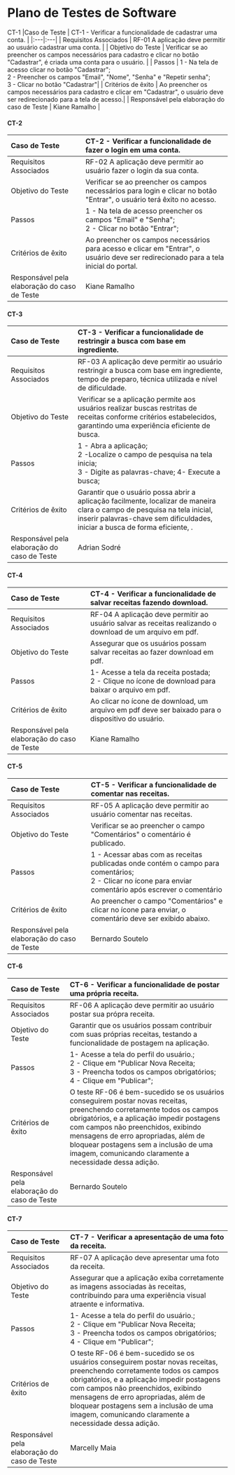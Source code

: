 # Plano de Testes de Software
CT-1
|Caso de Teste    | CT-1 - Verificar a funcionalidade de cadastrar uma conta. |
|:---|:---|
| Requisitos Associados | RF-01	A aplicação deve permitir ao usuário cadastrar uma conta. |
| Objetivo do Teste | Verificar se ao preencher os campos necessários para cadastro e clicar no botão "Cadastrar", é criada uma conta para o usuário. |
| Passos | 1 - Na tela de acesso clicar no botão "Cadastrar";<br> 2 - Preencher os campos "Email", "Nome", "Senha" e "Repetir senha";<br> 3 - Clicar no botão "Cadastrar"|
| Critérios de êxito | Ao preencher os campos necessários para cadastro e clicar em "Cadastrar", o usuário deve ser redirecionado para a tela de acesso.|
| Responsável pela elaboração do caso de Teste | Kiane Ramalho |
#### CT-2
|Caso de Teste    | CT-2 - Verificar a funcionalidade de fazer o login em uma conta. |
|:---|:---|
| Requisitos Associados | RF-02	A aplicação deve permitir ao usuário fazer o login da sua conta. |
| Objetivo do Teste | Verificar se ao preencher os campos necessários para login e clicar no botão "Entrar", o usuário terá êxito no acesso. |
| Passos | 1 - Na tela de acesso preencher os campos "Email" e "Senha";<br> 2 - Clicar no botão "Entrar";<br> |
| Critérios de êxito | Ao preencher os campos necessários para acesso e clicar em "Entrar", o usuário deve ser redirecionado para a tela inicial do portal.|
| Responsável pela elaboração do caso de Teste | Kiane Ramalho |
#### CT-3
|Caso de Teste    | CT-3 - Verificar a funcionalidade de restringir a busca com base em ingrediente. |
|:---|:---|
| Requisitos Associados |RF-03	A aplicação deve permitir ao usuário restringir a busca com base em ingrediente, tempo de preparo, técnica utilizada e nível de dificuldade. |
| Objetivo do Teste | Verificar se a aplicação permite aos usuários realizar buscas restritas de receitas conforme critérios estabelecidos, garantindo uma experiência eficiente de busca. |
| Passos | 1 - Abra a aplicação; <br> 2 -Localize o campo de pesquisa na tela inicia; <br> 3 - Digite as palavras-chave; 4- Execute a busca; |
| Critérios de êxito | Garantir que o usuário possa abrir a aplicação facilmente, localizar de maneira clara o campo de pesquisa na tela inicial, inserir palavras-chave sem dificuldades, iniciar a busca de forma eficiente, .|
| Responsável pela elaboração do caso de Teste |Adrian Sodré |
#### CT-4
|Caso de Teste    | CT-4 - Verificar a funcionalidade de salvar receitas fazendo download. |
|:---|:---|
| Requisitos Associados | RF-04	A aplicação deve permitir ao usuário salvar as receitas realizando o download de um arquivo em pdf. |
| Objetivo do Teste | Assegurar que os usuários possam salvar receitas ao fazer download em pdf.   |
| Passos | 1- Acesse a tela da receita postada;<br> 2 - Clique no ícone de download para baixar o arquivo em pdf.<br> |
| Critérios de êxito | Ao clicar no ícone de download, um arquivo em pdf deve ser baixado para o dispositivo do usuário. |
| Responsável pela elaboração do caso de Teste | Kiane Ramalho |

#### CT-5
|Caso de Teste    | CT-5 - Verificar a funcionalidade de comentar nas receitas. |
|:---|:---|
| Requisitos Associados | RF-05	A aplicação deve permitir ao usuário comentar nas receitas. |
| Objetivo do Teste | Verificar se ao preencher o campo "Comentários" o comentário é publicado. |
| Passos | 1 - Acessar abas com as receitas publicadas onde contém o campo para comentários;<br> 2 - Clicar no ícone para enviar comentário após escrever o comentário|
| Critérios de êxito | Ao preencher o campo "Comentários" e clicar no ícone para enviar, o comentário deve ser exibido abaixo.  |
| Responsável pela elaboração do caso de Teste | Bernardo Soutelo |
#### CT-6
|Caso de Teste    | CT-6 - Verificar a funcionalidade de postar uma própria receita. |
|:---|:---|
| Requisitos Associados | RF-06	A aplicação deve permitir ao usuário postar sua própra receita. |
| Objetivo do Teste | Garantir que os usuários possam contribuir com suas próprias receitas, testando a funcionalidade de postagem na aplicação. |
| Passos | 1- Acesse a tela do perfil do usuário.;<br> 2 - Clique em "Publicar Nova Receita;<br> 3 - Preencha todos os campos obrigatórios; <br> 4 - Clique em "Publicar";<br>  |
| Critérios de êxito | O teste RF-06 é bem-sucedido se os usuários conseguirem postar novas receitas, preenchendo corretamente todos os campos obrigatórios, e a aplicação impedir postagens com campos não preenchidos, exibindo mensagens de erro apropriadas, além de bloquear postagens sem a inclusão de uma imagem, comunicando claramente a necessidade dessa adição. |
| Responsável pela elaboração do caso de Teste | Bernardo Soutelo |
#### CT-7
|Caso de Teste    | CT-7 - Verificar a apresentação de uma foto da receita. |
|:---|:---|
| Requisitos Associados | RF-07	A aplicação deve apresentar uma foto da receita. |
| Objetivo do Teste | Assegurar que a aplicação exiba corretamente as imagens associadas às receitas, contribuindo para uma experiência visual atraente e informativa. |
| Passos |  1- Acesse a tela do perfil do usuário.;<br> 2 - Clique em "Publicar Nova Receita;<br> 3 - Preencha todos os campos obrigatórios; <br> 4 - Clique em "Publicar";<br> |
| Critérios de êxito | O teste RF-06 é bem-sucedido se os usuários conseguirem postar novas receitas, preenchendo corretamente todos os campos obrigatórios, e a aplicação impedir postagens com campos não preenchidos, exibindo mensagens de erro apropriadas, além de bloquear postagens sem a inclusão de uma imagem, comunicando claramente a necessidade dessa adição. |
| Responsável pela elaboração do caso de Teste | Marcelly Maia|
 
